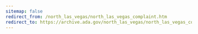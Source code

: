 ```yaml
---
sitemap: false 
redirect_from: /north_las_vegas/north_las_vegas_complaint.htm 
redirect_to: https://archive.ada.gov/north_las_vegas/north_las_vegas_complaint.htm 
---
```

